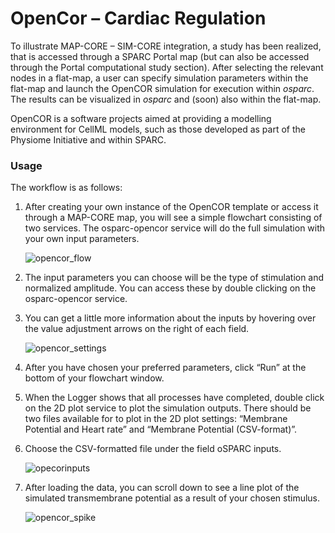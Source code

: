 # OpenCor – Cardiac Regulation

To illustrate MAP-CORE – SIM-CORE integration, a study has been realized, that is accessed through a SPARC Portal map (but can also be accessed through the Portal computational study section). After selecting the relevant nodes in a flat-map, a user can specify simulation parameters within the flat-map and launch the OpenCOR simulation for execution within *osparc*. The results can be visualized in *osparc* and (soon) also within the flat-map.

OpenCOR is a software projects aimed at providing a modelling environment for CellML models, such as those developed as part of the Physiome Initiative and within SPARC.

### Usage
The workflow is as follows:

1. After creating your own instance of the OpenCOR template or access it through a MAP-CORE map, you will see a simple flowchart consisting of two services. The osparc-opencor service will do the full simulation with your own input parameters.

    ![opencor_flow](https://user-images.githubusercontent.com/32800795/61585149-741ae400-ab55-11e9-8a40-605192454acf.JPG ':size=600%')

2. The input parameters you can choose will be the type of stimulation and normalized amplitude. You can access these by double clicking on the osparc-opencor service.

3. You can get a little more information about the inputs by hovering over the value adjustment arrows on the right of each field.

    ![opencor_settings](https://user-images.githubusercontent.com/32800795/61585148-741ae400-ab55-11e9-8c51-6512bd65e6c9.JPG ':size=600%')

4. After you have chosen your preferred parameters, click “Run” at the bottom of your flowchart window.

5. When the Logger shows that all processes have completed, double click on the 2D plot service to plot the simulation outputs.
   There should be two files available for to plot in the 2D plot settings:
“Membrane Potential and Heart rate” and “Membrane Potential (CSV-format)”.

7. Choose the CSV-formatted file under the field oSPARC inputs.

    ![opecorinputs](https://user-images.githubusercontent.com/32800795/61640302-5d7fa480-ac9d-11e9-9ca0-2fd79d9cacea.JPG)

8. After loading the data, you can scroll down to see a line plot of the simulated transmembrane potential as a result of your chosen stimulus.

    ![opencor_spike](https://user-images.githubusercontent.com/32800795/61585147-741ae400-ab55-11e9-854d-7f690f9f7982.JPG)

